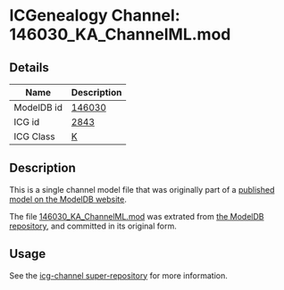 # ICGenealogy Channel: 146030\_KA\_ChannelML.mod

## Details

Name | Description
---- | -----------
ModelDB id | [146030](http://senselab.med.yale.edu/ModelDB/ShowModel.cshtml?model=146030)
ICG id | [2843](http://icg.neurotheory.ox.ac.uk/channels/1/2843)
ICG Class | [K](http://icg.neurotheory.ox.ac.uk/channels/1)

## Description

This is a single channel model file that was originally part of a [published model on the ModelDB website](http://senselab.med.yale.edu/mModelDB/ShowModel.cshtml?model=146030).

The file [146030\_KA\_ChannelML.mod](146030_KA_ChannelML.mod) was extrated from [the ModelDB repository](http://senselab.med.yale.edu/ModelDB/ShowModel.cshtml?model=146030), and committed in its original form.

## Usage

See the [icg-channel super-repository](https://github.com/icgenealogy/icg-channels) for more information.